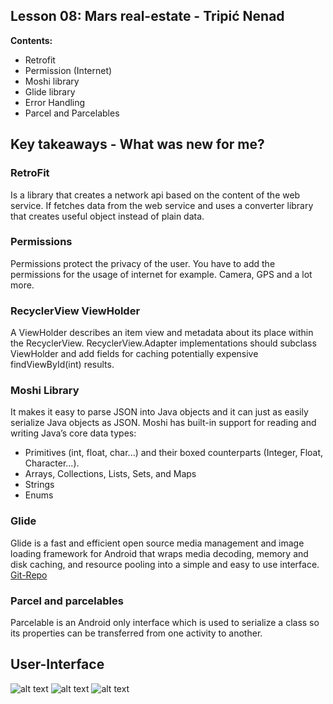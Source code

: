 ﻿##	﻿Lesson 08: Mars real-estate - Tripi&#x0107; Nenad

**Contents:**

 - Retrofit
 - Permission (Internet)
 - Moshi library
 - Glide library
 - Error Handling
 - Parcel and Parcelables


## Key takeaways - What was new for me?



### RetroFit
Is a library that creates a network api based on the content of the web service. If fetches data from the web service and uses a converter library that creates useful object instead of plain data.




### Permissions
Permissions protect the privacy of the user. You have to add the permissions for the usage of internet for example. Camera, GPS and a lot more.



### RecyclerView ViewHolder
A ViewHolder describes an item view and metadata about its place within the RecyclerView.
RecyclerView.Adapter implementations should subclass ViewHolder and add fields for caching potentially expensive findViewById(int) results.




### Moshi Library
It makes it easy to parse JSON into Java objects and it can just as easily serialize Java objects as JSON. Moshi has built-in support for reading and writing Java’s core data types:

-   Primitives (int, float, char...) and their boxed counterparts (Integer, Float, Character...).
-   Arrays, Collections, Lists, Sets, and Maps
-   Strings
-   Enums

### Glide
Glide is a fast and efficient open source media management and image loading framework for Android that wraps media decoding, memory and disk caching, and resource pooling into a simple and easy to use interface. [Git-Repo](https://github.com/bumptech/glide)

### Parcel and parcelables
Parcelable is an Android only interface which is used to serialize a class so its properties can be transferred from one activity to another.


## User-Interface
![alt text](screenshots/screen_1.png)
![alt text](screenshots/screen_2.png)
![alt text](screenshots/screen_3.png)


